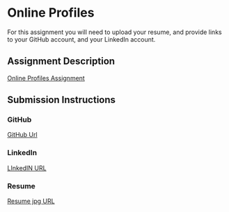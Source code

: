 # Online Profiles
For this assignment you will need to upload your resume, and provide links to your GitHub account, and your LinkedIn account.

## Assignment Description
[Online Profiles Assignment](https://github.com/fortsillmedic2017)

## Submission Instructions
 
### GitHub
[GitHub Url]()
 
### LinkedIn
[LInkedIN URL](https://www.linkedin.com/in/davis-hilton2017/)

### Resume
[Resume jpg URL](https://photos.google.com/album/AF1QipOtsQyMGcrKQj5aL40wRgBrc0RuklL1IInph7lh)
